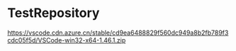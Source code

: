 # TestRepository
https://vscode.cdn.azure.cn/stable/cd9ea6488829f560dc949a8b2fb789f3cdc05f5d/VSCode-win32-x64-1.46.1.zip
